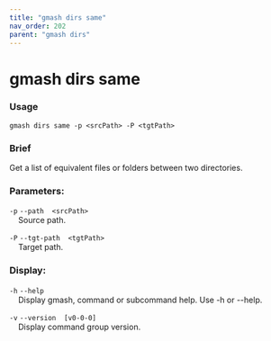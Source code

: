 ```yaml
---
title: "gmash dirs same"
nav_order: 202
parent: "gmash dirs"
---
```


# gmash dirs same

### Usage
`gmash dirs same -p <srcPath> -P <tgtPath>`

### Brief
Get a list of equivalent files or folders between two directories.

### Parameters:
`-p`  `--path  <srcPath>` \
&nbsp;&nbsp;&nbsp;&nbsp;Source path.

`-P`  `--tgt-path  <tgtPath>` \
&nbsp;&nbsp;&nbsp;&nbsp;Target path.

### Display:
`-h`  `--help` \
&nbsp;&nbsp;&nbsp;&nbsp;Display gmash, command or subcommand help. Use -h or --help.

`-v`  `--version  [v0-0-0]` \
&nbsp;&nbsp;&nbsp;&nbsp;Display command group version.
